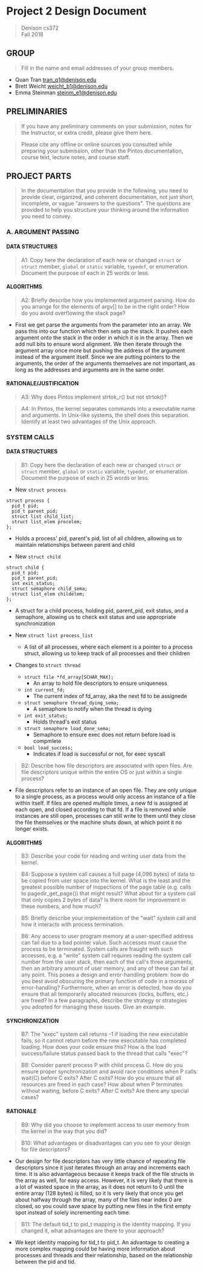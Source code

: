 # Project 2 Design Document

> Denison cs372  
> Fall 2018

## GROUP

> Fill in the name and email addresses of your group members.

- Quan Tran <tran_q1@denison.edu>
- Brett Weicht <weicht_b1@denison.edu>
- Emma Steinman <steinm_e1@denison.edu>

## PRELIMINARIES

> If you have any preliminary comments on your submission, notes for the
> Instructor, or extra credit, please give them here.

> Please cite any offline or online sources you consulted while
> preparing your submission, other than the Pintos documentation, course
> text, lecture notes, and course staff.

## PROJECT PARTS

> In the documentation that you provide in the following, you need to provide clear, organized, and coherent documentation, not just short, incomplete, or vague "answers to the questions".  The questions are provided to help you structure your thinking around the information you need to convey.

### A. ARGUMENT PASSING  

#### DATA STRUCTURES

> A1: Copy here the declaration of each new or changed `struct` or
> `struct` member, `global` or `static` variable, `typedef`, or
> enumeration.  Document the purpose of each in 25 words or less.



#### ALGORITHMS

> A2: Briefly describe how you implemented argument parsing.  How do
> you arrange for the elements of argv[] to be in the right order?
> How do you avoid overflowing the stack page?

  * First we get parse the arguments from the parameter into an array. We pass this into our function which then sets up the stack. It pushes each argument onto the stack in the order in which it is in the array. Then we add null bits to ensure word alignment. We then iterate through the argument array once more but pushing the address of the argument instead of the argument itself. Since we are putting pointers to the arguments, the order of the arguments themselves are not important, as long as the addresses and arguments are in the same order. 

#### RATIONALE/JUSTIFICATION

> A3: Why does Pintos implement strtok_r() but not strtok()?

> A4: In Pintos, the kernel separates commands into a executable name
> and arguments.  In Unix-like systems, the shell does this
> separation.  Identify at least two advantages of the Unix approach.

### SYSTEM CALLS

#### DATA STRUCTURES

> B1: Copy here the declaration of each new or changed `struct` or
> `struct` member, `global` or `static` variable, `typedef`, or
> enumeration.  Document the purpose of each in 25 words or less.

* New `struct process`
```
struct process {
  pid_t pid;
  pid_t parent_pid;
  struct list child_list;
  struct list_elem procelem;
};
```
  * Holds a process' pid, parent's pid, list of all children, allowing us to maintain relationships between parent and child

* New `struct child`
```
struct child {
  pid_t pid;
  pid_t parent_pid;
  int exit_status;
  struct semaphore child_sema;
  struct list_elem childelem;
};
```
  * A struct for a child process, holding pid, parent_pid, exit status, and a semaphore, allowing us to check exit status and use appropriate synchronization

* New `struct list process_list`
  * A list of all processes, where each element is a pointer to a process struct, allowing us to keep track of all processes and their children

* Changes to `struct thread`
  * `struct file *fd_array[SCHAR_MAX];`
    * An array to hold file descriptors to ensure uniqueness
  * `int current_fd;`
    * The current index of fd_array, aka the next fd to be assignede
  * `struct semaphore thread_dying_sema;`
    * A semaphore to notify when the thread is dying
  * `int exit_status;`
    * Holds thread's exit status
  * `struct semaphore load_done_sema;`
    * Semaphore to ensure exec does not return before load is compmlete
  * `bool load_success;`
    * Indicates if load is successful or not, for exec syscall


> B2: Describe how file descriptors are associated with open files.
> Are file descriptors unique within the entire OS or just within a
> single process?

  * File descriptors refer to an instance of an open file. They are only unique to a single process, as a process would only access an instance of a file within itself. If files are opened multiple times, a new fd is assigned at each open, and closed according to that fd. If a file is removed while instances are still open, processes can still write to them until they close the file themselves or the machine shuts down, at which point it no longer exists.

#### ALGORITHMS

> B3: Describe your code for reading and writing user data from the
> kernel.

> B4: Suppose a system call causes a full page (4,096 bytes) of data
> to be copied from user space into the kernel.  What is the least
> and the greatest possible number of inspections of the page table
> (e.g. calls to pagedir_get_page()) that might result?  What about
> for a system call that only copies 2 bytes of data?  Is there room
> for improvement in these numbers, and how much?

> B5: Briefly describe your implementation of the "wait" system call
> and how it interacts with process termination.

> B6: Any access to user program memory at a user-specified address
> can fail due to a bad pointer value.  Such accesses must cause the
> process to be terminated.  System calls are fraught with such
> accesses, e.g. a "write" system call requires reading the system
> call number from the user stack, then each of the call's three
> arguments, then an arbitrary amount of user memory, and any of
> these can fail at any point.  This poses a design and
> error-handling problem: how do you best avoid obscuring the primary
> function of code in a morass of error-handling?  Furthermore, when
> an error is detected, how do you ensure that all temporarily
> allocated resources (locks, buffers, etc.) are freed?  In a few
> paragraphs, describe the strategy or strategies you adopted for
> managing these issues.  Give an example.

#### SYNCHRONIZATION

> B7: The "exec" system call returns -1 if loading the new executable
> fails, so it cannot return before the new executable has completed
> loading.  How does your code ensure this?  How is the load
> success/failure status passed back to the thread that calls "exec"?

> B8: Consider parent process P with child process C.  How do you
> ensure proper synchronization and avoid race conditions when P
> calls wait(C) before C exits?  After C exits?  How do you ensure
> that all resources are freed in each case?  How about when P
> terminates without waiting, before C exits?  After C exits?  Are
> there any special cases?

#### RATIONALE

> B9: Why did you choose to implement access to user memory from the
> kernel in the way that you did?

> B10: What advantages or disadvantages can you see to your design
> for file descriptors?

  * Our design for file descriptors has very little chance of repeating file descriptors since it just iterates through an array and increments each time. It is also advantageous because it keeps track of the file structs in the array as well, for easy access. However, it is very likely that there is a lot of wasted space in the array, as it does not return to 0 until the entire array (128 bytes) is filled, so it is very likely that once you get about halfway through the array, many of the files near index 0 are closed, so you could save space by putting new files in the first empty spot instead of solely incrementing each time.

> B11: The default tid_t to pid_t mapping is the identity mapping.
> If you changed it, what advantages are there to your approach?

  * We kept identity mapping for tid_t to pid_t. An advantage to creating a more complex mapping could be having more information about processes and threads and their relationship, based on the relationship between the pid and tid.
